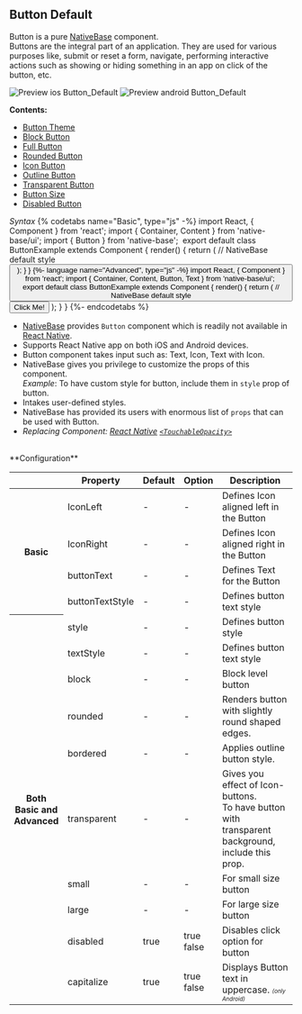 ## Button Default

Button is a pure [NativeBase](http://nativebase.io/) component.<br />
Buttons are the integral part of an application. They are used for various purposes like, submit or reset a form, navigate, performing interactive actions such as showing or hiding something in an app on click of the button, etc.<br />


![Preview ios Button_Default](https://raw.githubusercontent.com/GeekyAnts/NativeBase-KitchenSink/master/screenshots/ios/buttons.png)
![Preview android Button_Default](https://raw.githubusercontent.com/GeekyAnts/NativeBase-KitchenSink/master/screenshots/android/buttons.png)

**Contents:**
* [Button Theme](COMPONENTS.md#Button_Theme)
* [Block Button](COMPONENTS.md#Block_Button)
* [Full Button](COMPONENTS.md#Full_Button)
* [Rounded Button](COMPONENTS.md#Rounded_Button)
* [Icon Button](COMPONENTS.md#Icon_Button)
* [Outline Button](COMPONENTS.md#Outline_Button)
* [Transparent Button](COMPONENTS.md#Transparent_Button)
* [Button Size](COMPONENTS.md#Button_Size)
* [Disabled Button](COMPONENTS.md#Disabled_Button)


*Syntax*
{% codetabs name="Basic", type="js" -%}
import React, { Component } from 'react';
import { Container, Content } from 'native-base/ui';
import { Button } from 'native-base';
​
export default class ButtonExample extends Component {
    render() {
        return (
            <Container>
                <Content>
                    // NativeBase default style
                    <Button buttonText="Click Me!" />
                </Content>
            </Container>
        );
    }
}
{%- language name="Advanced", type="js" -%}
import React, { Component } from 'react';
import { Container, Content, Button, Text } from 'native-base/ui';
​
export default class ButtonExample extends Component {
    render() {
        return (
            <Container>
                <Content>
                    // NativeBase default style
                    <Button>
                      <Text> Click Me! </Text>
                    </Button>
                </Content>
            </Container>
        );
    }
}
{%- endcodetabs %}<br />
* [NativeBase](http://nativebase.io/) provides <code>Button</code> component which is readily not available in [React Native](https://facebook.github.io/react-native/).
* Supports React Native app on both iOS and Android devices.
* Button component takes input such as: Text, Icon, Text with Icon.
* NativeBase gives you privilege to customize the props of this component.<br />
  *Example*: To have custom style for button, include them in <code>style</code> prop of button.
* Intakes user-defined styles.
* NativeBase has provided its users with enormous list of <code>props</code> that can be used with Button.
* *Replacing Component: [React Native](https://facebook.github.io/react-native/) [<code>&lt;TouchableOpacity></code>](https://facebook.github.io/react-native/docs/touchableopacity.html)*

<br />
**Configuration**

<table class = "table table-bordered">
        <thead>
            <tr>
                <th></th>
                <th>Property</th>
                <th>Default</th>
                <th>Option</th>
                <th width="50%">Description</th>
            </tr>
        </thead>
        <tbody>
            <tr>
                <th rowspan="4">Basic</th>
                <td>IconLeft</td>
                <td> - </td>
                <td> - </td>
                <td>Defines Icon aligned left in the Button</td>
            </tr>
            <tr>
                <td>IconRight</td>
                <td> - </td>
                <td> - </td>
                <td>Defines Icon aligned right in the Button</td>
            </tr>
            <tr>
                <td>buttonText</td>
                <td> - </td>
                <td> - </td>
                <td>Defines Text for the Button</td>
            </tr>
            <tr>
                <td>buttonTextStyle</td>
                <td> - </td>
                <td> - </td>
                <td>Defines button text style</td>
            </tr>
            <tr>
                <th rowspan="10">Both Basic and Advanced</th>
                <td>style</td>
                <td> - </td>
                <td> - </td>
                <td>Defines button style</td>
            </tr>
            <tr>
                <td>textStyle</td>
                <td> - </td>
                <td> - </td>
                <td>Defines button text style</td>
            </tr>
            <tr>
                <td>block</td>
                <td> - </td>
                <td> - </td>
                <td>Block level button</td>
            </tr>
            <tr>
                <td>rounded</td>
                <td> - </td>
                <td> - </td>
                <td>Renders button with slightly round shaped edges.</td>
            </tr>
            <tr>
                <td>bordered</td>
                <td> - </td>
                <td> - </td>
                <td>Applies outline button style.</td>
            </tr>
            <tr>
                <td>transparent</td>
                <td> - </td>
                <td> - </td>
                <td>Gives you effect of Icon-buttons.<br />
                    To have button with transparent background, include this prop.
                </td>
            </tr>
            <tr>
                <td>small</td>
                <td> - </td>
                <td> - </td>
                <td>For small size button</td>
            </tr>
            <tr>
                <td>large</td>
                <td> - </td>
                <td> - </td>
                <td>For large size button</td>
            </tr>           
            <tr>
                <td>disabled</td>
                <td>true</td>
                <td>
                    true<br />
                    false
                </td>
                <td>
                    Disables click option for button
                </td>
            </tr>
            <tr>
                <td>capitalize</td>
                <td>true</td>
                <td>
                    true<br />
                    false
                </td>
                <td>
                    Displays Button text in uppercase.
                    <font size="1">
                    <i>(only Android)</i>
                </font>
                </td>
            </tr>
        </tbody>
    </table><br />

